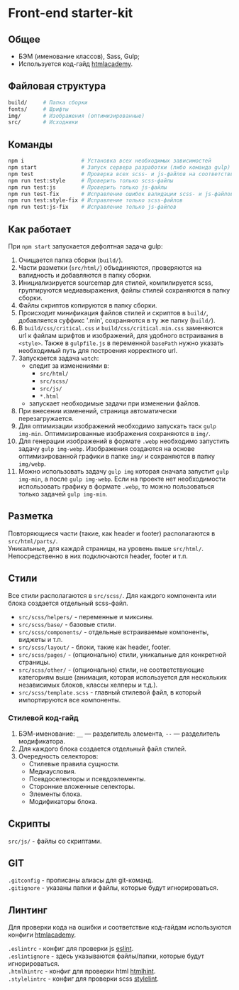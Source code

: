 # Front-end starter-kit

## Общее

- БЭМ (именование классов), Sass, Gulp;  
- Используется код-гайд [htmlacademy](https://codeguide.academy/).  


## Файловая структура

```bash
build/     # Папка сборки
fonts/     # Шрифты
img/       # Изображения (оптимизированные)
src/       # Исходники
```

## Команды

```bash
npm i                  # Установка всех необходимых зависимостей
npm start              # Запуск сервера разработки (либо команда gulp)
npm test               # Проверка всех scss- и js-файлов на соответствие правилам (см. .stylelintrc и .eslintrc соответственно)
npm run test:style     # Проверить только scss-файлы
npm run test:js        # Проверить только js-файлы
npm run test-fix       # Исправление ошибок валидации scss- и js-файлов
npm run test:style-fix # Исправление только scss-файлов
npm run test:js-fix    # Исправление только js-файлов
```

## Как работает

При `npm start` запускается дефолтная задача gulp:  
1. Очищается папка сборки (`build/`).  
2. Части разметки (`src/html/`) объединяются, проверяются на валидность и добавляются в папку сборки.  
3. Инициализируется sourcemap для стилей, компилируется scss, группируются медиавыражения, файлы стилей сохраняются в папку сборки.  
4. Файлы скриптов копируются в папку сборки.  
5. Происходит минификация файлов стилей и скриптов в `build/`, добавляется суффикс '.min', сохраняются в ту же папку (`build/`).  
6. В `build/css/critical.css` и `build/css/critical.min.css` заменяются url к файлам шрифтов и изображений, для удобного встраивания в `<style>`. Также в `gulpfile.js` в переменной `basePath` нужно указать необходимый путь для построения корректного url.  
7. Запускается задача `watch`:  
    - следит за изменениями в:  
        - `src/html/`  
        - `src/scss/`  
        - `src/js/`  
        - `*.html`  
    - запускает необходимые задачи при изменении файлов.  
8. При внесении изменений, страница автоматически перезагружается.  
9. Для оптимизации изображений необходимо запускать таск `gulp img-min`. Оптимизированные изображения сохраняются в `img/`.  
10. Для генерации изображений в формате `.webp` необходимо запустить задачу `gulp img-webp`. Изображения создаются на основе оптимизированной графики в папке `img/` и сохраняются в папку `img/webp`.  
11. Можно использовать задачу `gulp img` которая сначала запустит `gulp img-min`, а после `gulp img-webp`. Если на проекте нет необходимости использовать графику в формате `.webp`, то можно пользоваться только задачей `gulp img-min`.  

## Разметка

Повторяющиеся части (такие, как header и footer) располагаются в `src/html/parts/`.  
Уникальные, для каждой страницы, на уровень выше `src/html/`.  
Непосредственно в них подключаются header, footer и т.п.  

## Стили

Все стили располагаются в `src/scss/`. Для каждого компонента или блока создается отдельный scss-файл.  
- `src/scss/helpers/` - переменные и миксины.  
- `src/scss/base/` - базовые стили.  
- `src/scss/components/` - отдельные встраиваемые компоненты, виджеты и т.п.  
- `src/scss/layout/` - блоки, такие как header, footer.  
- `src/scss/pages/` - (опционально) стили, уникальные для конкретной страницы.  
- `src/scss/other/` - (опционально) стили, не соответствующие категориям выше (анимация, которая используется для нескольких независимых блоков, классы хелперы и т.д.).  
- `src/scss/template.scss` - главный стилевой файл, в который импортируются все компоненты.  

### Стилевой код-гайд

1. БЭМ-именование: `__` — разделитель элемента, `--` — разделитель модификатора.  
2. Для каждого блока создается отдельный файл стилей.  
3. Очередность селекторов:  
    - Стилевые правила сущности.  
    - Медиаусловия.  
    - Псевдоселекторы и псевдоэлементы.  
    - Сторонние вложенные селекторы.  
    - Элементы блока.  
    - Модификаторы блока.  

## Скрипты

`src/js/` - файлы со скриптами.  

## GIT

`.gitconfig` - прописаны алиасы для git-команд.  
`.gitignore` - указаны папки и файлы, которые будут игнорироваться.  

## Линтинг

Для проверки кода на ошибки и соответствие код-гайдам используются конфиги [htmlacademy](https://github.com/htmlacademy/codeguide).  

`.eslintrc` - конфиг для проверки js [eslint](https://eslint.org/).  
`.eslintignore` - здесь указываются файлы/папки, которые будут игнорироваться.  
`.htmlhintrc` - конфиг для проверки html [htmlhint](https://htmlhint.com/).  
`.stylelintrc` - конфиг для проверки scss [stylelint](https://stylelint.io/).  